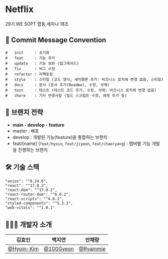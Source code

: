 # Netflix
29기 WE SOPT 합동 세미나 18조

## 📌 Commit Message Convention
```
#   init     : 초기화
#   feat     : 기능 추가
#   update   : 기능 보완 (업그레이드)
#   fix      : 버그 수정
#   refactor : 리팩토링
#   style    : 스타일 (코드 형식, 세미콜론 추가: 비즈니스 로직에 변경 없음, 스타일)
#   docs     : 문서 (문서 추가(Readme), 수정, 삭제)
#   test     : 테스트 (테스트 코드 추가, 수정, 삭제: 비즈니스 로직에 변경 없음)
#   chore    : 기타 변경사항 (빌드 스크립트 수정, 에셋 추가 등)
```

## 🌳 브랜치 전략
- **main - develop - feature**
- master : 배포
- develop : 개발된 기능(feature)을 통합하는 브랜치
- feat/[name] (`feat/hyoin`, `feat/jiyeon`, `feat/chaeryang`) : 멤버별 기능 개발을 진행하는 브랜치

## 🛠 기술 스택
```
"axios": "^0.24.0",
"react": "^17.0.2",
"react-dom": "^17.0.2",
"react-router-dom": "^6.0.2",
"react-scripts": "^4.0.3",
"styled-components": "^5.3.3",
"web-vitals": "^1.0.1"
```

## 🙋🏻‍♀️ 개발자 소개
|김효인|백지연|안채량|
|-|-|-|
|[@Hyoin-Kim](https://github.com/Hyoin-Kim)|[@100Gyeon](https://github.com/100Gyeon)|[@Ryammie](https://github.com/Ryammie)|
